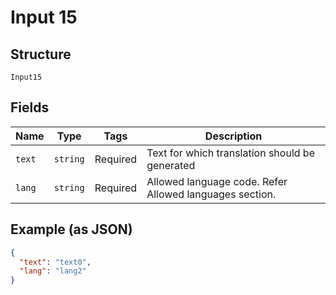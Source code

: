 
# Input 15

## Structure

`Input15`

## Fields

| Name | Type | Tags | Description |
|  --- | --- | --- | --- |
| `text` | `string` | Required | Text for which translation should be generated |
| `lang` | `string` | Required | Allowed language code. Refer Allowed languages section. |

## Example (as JSON)

```json
{
  "text": "text0",
  "lang": "lang2"
}
```

